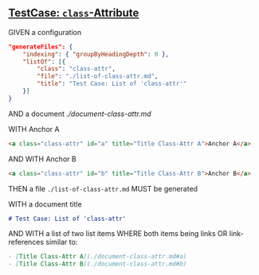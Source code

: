 ## [TestCase: `class`-Attribute](#testcase-class-attribute)

GIVEN a configuration

```json
"generateFiles": {
    "indexing": { "groupByHeadingDepth": 0 },
    "listOf": [{
        "class": "class-attr",
        "file": "./list-of-class-attr.md",
        "title": "Test Case: List of 'class-attr'"
    }]
}
```

AND a document _./document-class-attr.md_

WITH <a class="class-attr" id="a" title="Title Class-Attr A">Anchor A</a>

```md
<a class="class-attr" id="a" title="Title Class-Attr A">Anchor A</a>
```

AND WITH <a class="class-attr" id="b" title="Title Class-Attr B">Anchor B</a>

```md
<a class="class-attr" id="b" title="Title Class-Attr B">Anchor B</a>
```

THEN a file `./list-of-class-attr.md` MUST be generated

WITH a document title

```md
# Test Case: List of 'class-attr'
```

AND WITH a list of two list items WHERE both items being links OR link-references similar to:

```md
- [Title Class-Attr A](./document-class-attr.md#a)
- [Title Class-Attr B](./document-class-attr.md#b)
```
